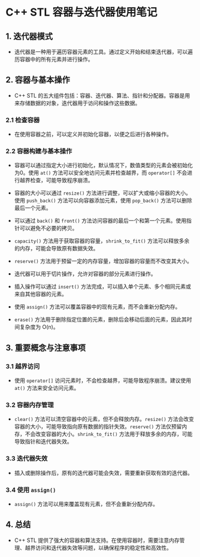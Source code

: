 # C++ STL 容器与迭代器使用笔记

## 1. 迭代器模式
- 迭代器是一种用于遍历容器元素的工具。通过定义开始和结束迭代器，可以遍历容器中的所有元素并进行操作。

## 2. 容器与基本操作
- C++ STL 的五大组件包括：容器、迭代器、算法、指针和分配器。容器是用来存储数据的对象，迭代器用于访问和操作这些数据。

### 2.1 检查容器
- 在使用容器之前，可以定义并初始化容器，以便之后进行各种操作。

### 2.2 容器构建与基本操作
- 容器可以通过指定大小进行初始化，默认情况下，数值类型的元素会被初始化为0。使用 `at()` 方法可以安全地访问元素并检查越界，而 `operator[]` 不会进行越界检查，可能导致程序崩溃。

- 容器的大小可以通过 `resize()` 方法进行调整，可以扩大或缩小容器的大小。使用 `push_back()` 方法可以向容器添加元素，使用 `pop_back()` 方法可以删除最后一个元素。

- 可以通过 `back()` 和 `front()` 方法访问容器的最后一个和第一个元素。使用指针可以避免不必要的拷贝。

- `capacity()` 方法用于获取容器的容量，`shrink_to_fit()` 方法可以释放多余的内存，可能会导致原有数据失效。

- `reserve()` 方法用于预留一定的内存容量，增加容器的容量而不改变其大小。

- 迭代器可以用于切片操作，允许对容器的部分元素进行操作。

- 插入操作可以通过 `insert()` 方法完成，可以插入单个元素、多个相同元素或来自其他容器的元素。

- 使用 `assign()` 方法可以覆盖容器中的现有元素，而不会重新分配内存。

- `erase()` 方法用于删除指定位置的元素，删除后会移动后面的元素，因此其时间复杂度为 O(n)。

## 3. 重要概念与注意事项
### 3.1 越界访问
- 使用 `operator[]` 访问元素时，不会检查越界，可能导致程序崩溃。建议使用 `at()` 方法来安全访问元素。

### 3.2 容器内存管理
- `clear()` 方法可以清空容器中的元素，但不会释放内存。`resize()` 方法会改变容器的大小，可能导致指向原有数据的指针失效。`reserve()` 方法仅预留内存，不会改变容器的大小。`shrink_to_fit()` 方法用于释放多余的内存，可能导致指针和迭代器失效。

### 3.3 迭代器失效
- 插入或删除操作后，原有的迭代器可能会失效，需要重新获取有效的迭代器。

### 3.4 使用 `assign()`
- `assign()` 方法可以用来覆盖现有元素，但不会重新分配内存。

## 4. 总结
- C++ STL 提供了强大的容器和算法支持。在使用容器时，需要注意内存管理、越界访问和迭代器失效等问题，以确保程序的稳定性和高效性。